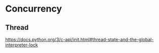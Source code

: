 # Concurrency

## Thread
https://docs.python.org/3/c-api/init.html#thread-state-and-the-global-interpreter-lock